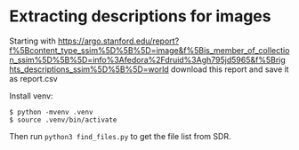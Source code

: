 # Extracting descriptions for images

Starting with https://argo.stanford.edu/report?f%5Bcontent_type_ssim%5D%5B%5D=image&f%5Bis_member_of_collection_ssim%5D%5B%5D=info%3Afedora%2Fdruid%3Agh795jd5965&f%5Brights_descriptions_ssim%5D%5B%5D=world download this report and save it as report.csv

Install venv:
```
$ python -mvenv .venv
$ source .venv/bin/activate
```

Then run `python3 find_files.py` to get the file list from SDR.
